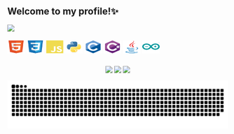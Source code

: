 ## Welcome to my profile!✨

  <div>
    <a href="https://github.com/luadeprataart">
    <img height="180em" src="https://github-readme-stats.vercel.app/api?username=luadeprataart&count_private=true&include_all_commits=true&show_icons=false&theme=onedark&hide_border=false&show_owner=true"/>
  <!-- <img height="180em" src="https://github-readme-stats.vercel.app/api/top-langs/?username=luadeprataart&theme=onedark&hide_border=false&&layout=compact"/>-->
  </a>
</div>
  
  <div style="display: inline_block"  ><br>

  <img align="center" alt="HTML" height="30" width="40" src="https://raw.githubusercontent.com/devicons/devicon/master/icons/html5/html5-original.svg">
  <img align="center" alt="CSS" height="30" width="40" src="https://raw.githubusercontent.com/devicons/devicon/master/icons/css3/css3-original.svg">
      <img align="center" alt="Js" height="30" width="40" src="https://raw.githubusercontent.com/devicons/devicon/master/icons/javascript/javascript-plain.svg">
  <img align="center" alt="Python" height="30" width="40" src="https://raw.githubusercontent.com/devicons/devicon/master/icons/python/python-original.svg">
  <img align="center" alt="C" height="30" width="40" src="https://raw.githubusercontent.com/devicons/devicon/2ae2a900d2f041da66e950e4d48052658d850630/icons/c/c-original.svg">
      <img align="center" alt="Csharp" height="30" width="40" src="https://raw.githubusercontent.com/devicons/devicon/master/icons/csharp/csharp-original.svg">
  <img align="center" alt="Java" height="30" width="40" src="https://raw.githubusercontent.com/devicons/devicon/2ae2a900d2f041da66e950e4d48052658d850630/icons/java/java-original.svg">
    <img align="center" alt="Arduino" height="30" width="40" src="https://raw.githubusercontent.com/devicons/devicon/2ae2a900d2f041da66e950e4d48052658d850630/icons/arduino/arduino-original.svg">
  </div>
  
  ##
  
  <div  align="center"> 
  
  <a href="https://www.instagram.com/anaju_moraes/" target="_blank"><img src="https://img.shields.io/badge/-Instagram-%23E4405F?style=for-the-badge&logo=instagram&logoColor=white" target="_blank" rel="noopener"></a>
      <a href="https://www.linkedin.com/in/ana-julia-moraes-3028091b7/" target="_blank"><img src="https://img.shields.io/badge/-LinkedIn-%230077B5?style=for-the-badge&logo=linkedin&logoColor=white" target="_blank"></a> 
  <a href = "mailto:anaju1002@yahoo.com.br"><img src="https://img.shields.io/badge/-Gmail-%23333?style=for-the-badge&logo=gmail&logoColor=white" target="_blank" rel="noopener"></a>
</div>



 ![Snake animation](https://github.com/luadeprataart/luadeprataart/blob/output/github-contribution-grid-snake.svg)
  
  ##
  
  
